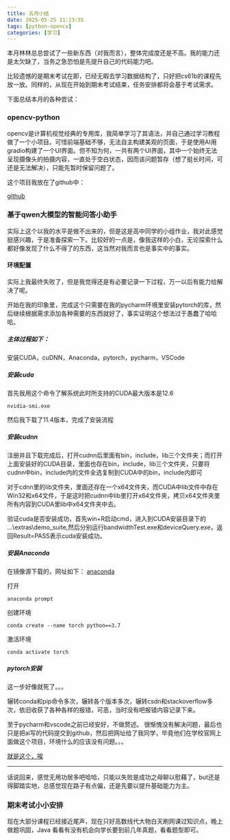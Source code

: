 ```yaml
---
title: 五月小结
date: 2025-05-25 11:13:55
tags: [python-opencv]
categories: [学习]
---
```

本月林林总总尝试了一些新东西（对我而言），整体完成度还是不高。我的能力还是太欠缺了，当务之急恐怕是先提升自己的代码能力吧。

比较遗憾的是期末考试在即，已经无暇去学习数据结构了，只好把cs61b的课程先放一放。同样的，从现在开始到期末考试结束，任务安排都将会基于考试需求。

下面总结本月的各种尝试：

### opencv-python
opencv是计算机视觉经典的专用库，我简单学习了其语法，并自己通过学习教程做了一个小项目。可惜前端基础不够，无法自主构建美观的页面，于是使用AI用gradio构建了一个UI界面。但不知为何，一共有两个UI界面，其中一个始终无法呈现摄像头的拍摄内容，一直处于空白状态，因而该问题暂存（想了挺长时间，可还是无法解决），只能先暂时保留问题了。

这个项目我放在了github中：

[github](https://github.com/jingyier/TrajectoryDetection)

### 基于qwen大模型的智能问答小助手
实际上这个以我的水平是做不出来的，但是这是高中同学的小组作业，我对此感觉挺感兴趣，于是准备探索一下。比较好的一点是，像我这样的小白，无论探索什么都好像发现了什么不得了的东西，这当然对我而言也是事实中的事实。

#### 环境配置

实际上我最终失败了，但是我觉得还是有必要记录一下过程，万一以后有能力给解决了呢。

开始在我的印象里，完成这个只需要在我的pycharm环境里安装pytorch的库，然后继续根据需求添加各种需要的东西就好了，事实证明这个想法过于愚蠢了哈哈哈。

##### 主体过程如下：

安装CUDA，cuDNN，Anaconda，pytorch，pycharm，VSCode

##### 安装cuda

首先我用这个命令了解系统此时所支持的CUDA最大版本是12.6
```
nvidia-smi.exe
```
然后我下载了11.4版本，完成了安装流程

##### 安装cudnn

注册并且下载完成后，打开cudnn后里面有bin，include，lib三个文件夹；而打开上面安装好的CUDA目录，里面也存在bin，include，lib三个文件夹，只要将cudnn中bin，include内的文件全选复制到CUDA中的bin，include内即可

对于cdnn里的lib文件夹，里面还存在一个x64文件夹，而CUDA中lib文件中存在Win32和x64文件，于是这时把cudnn中lib里打开x64文件夹，拷贝x64文件夹里所有内容到CUDA里lib中x64文件夹中去。

验证cuda是否安装成功，首先win+R启动cmd，进入到CUDA安装目录下的 ...\extras\demo_suite,然后分别运行bandwidthTest.exe和deviceQuery.exe，返回Result=PASS表示cuda安装成功。

##### 安装Anaconda

在镜像源下载的，网址如下：
[anaconda](https://link.zhihu.com/?target=https%3A//mirrors.tuna.tsinghua.edu.cn/anaconda/archive/)

打开
```
anaconda prompt
```
创建环境
```
conda create --name torch python==3.7
```
激活环境
```
conda activate torch
```
##### pytorch安装

这一步好像就死了。。。

辗转conda和pip命令多次，辗转各个版本多次，辗转csdn和stackoverflow多次，依旧收获了各种各样的报错，可恶，当时没有吧报错内容记录下来。

至于pycharm和vscode之前已经安好，不做赘述。
很惭愧没有解决问题，最后也只是把ai写的代码提交到github，然后把网址给了我同学，毕竟他们在学校官网上面做这个项目，环境什么的应该没有问题。。。

[就是这个，唉](https://github.com/jingyier/FAQrobot/tree/master)

-----

话说回来，感觉无用功居多吧哈哈，只能以失败是成功之母聊以慰藉了，but还是得脚踏实地，总感觉现在路子有点偏，还是先要以提升基础能力为主。

### 期末考试小小安排
现在大部分课程已经接近尾声，现在只好高数线代大物白天刷网课过知识点，晚上做题巩固，Java 看看有没有机会向学长要到前几年真题，看看题型即可。
